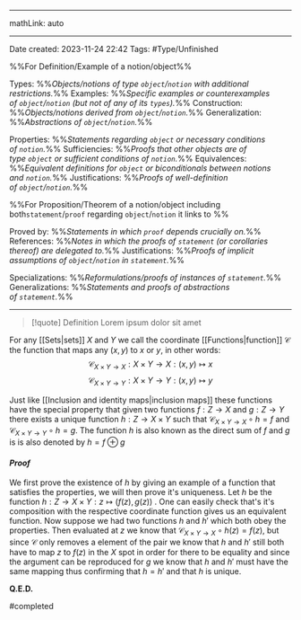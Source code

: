 
---

mathLink: auto

---
Date created: 2023-11-24 22:42
Tags: #Type/Unfinished 

%%For Definition/Example of a notion/object%%

Types: %%_Objects/notions of type `object`/`notion` with additional restrictions._%% 
Examples: %%_Specific examples or counterexamples of `object`/`notion` (but not of any of its `types`)._%%
Construction: %%_Objects/notions derived from `object`/`notion`._%%
Generalization: %%_Abstractions of `object`/`notion`._%%

Properties: %%_Statements regarding `object` or necessary conditions of `notion`._%%
Sufficiencies: %%_Proofs that other objects are of type `object` or sufficient conditions of `notion`._%%
Equivalences: %%_Equivalent definitions for `object` or biconditionals between notions and `notion`._%%
Justifications: %%_Proofs of well-definition of `object`/`notion`._%%

%%For Proposition/Theorem of a notion/object including both`statement`/`proof` regarding `object`/`notion` it links to %%

Proved by: %%_Statements in which `proof` depends crucially on._%%
References: %%_Notes in which the proofs of `statement` (or corollaries thereof) are delegated to._%%
Justifications: %%_Proofs of implicit assumptions of `object`/`notion` in `statement`._%%   

Specializations: %%_Reformulations/proofs of instances of `statement`._%%
Generalizations: %%_Statements and proofs of abstractions of `statement`._%%

---  



> [!quote] Definition
> Lorem ipsum dolor sit amet





For any [[Sets|sets]] $X$ and $Y$ we call the coordinate [[Functions|function]]  $\mathcal{C}$ the function that maps any $(x,y)$ to $x$ or $y$, in other words:
$$\mathcal{C}_{X\times Y \rightarrow X}:X\times Y\rightarrow X:(x,y)\mapsto x$$
$$\mathcal{C}_{X\times Y \rightarrow Y}:X\times Y\rightarrow Y:(x,y)\mapsto y$$

Just like [[Inclusion and identity maps|inclusion maps]] these functions have the special property that given two functions $f:Z\rightarrow X$ and $g:Z\rightarrow Y$ there exists a unique function $h:Z\rightarrow X\times Y$ such that $\mathcal{C}_{X\times Y\rightarrow X} \circ h=f$ and $\mathcal{C}_{X\times Y\rightarrow Y} \circ h=g$. The function $h$ is also known as the direct sum of $f$ and $g$ is is also denoted by $h=f\oplus g$


#### *Proof*

We first prove the existence of $h$ by giving an example of a function that satisfies the properties, we will then prove it's uniqueness.
Let $h$ be the function $h:Z\rightarrow X\times Y:z\mapsto (f(z),g(z))$ . One can easily check that's it's composition with the respective coordinate function gives us an equivalent function. Now suppose we had two functions $h$ and $h'$ which both obey the properties. Then evaluated at $z$ we know that $\mathcal{C}_{X\times Y\rightarrow X} \circ h(z)=f(z)$, but since $\mathcal{C}$ only removes a element of the pair we know that $h$ and $h'$ still both have to map $z$ to $f(z)$ in the $X$ spot in order for there to be equality and since the argument can be reproduced for $g$ we know that $h$ and $h'$ must have the same mapping thus confirming that $h=h'$ and that $h$ is unique.

**Q.E.D.**

#completed 
